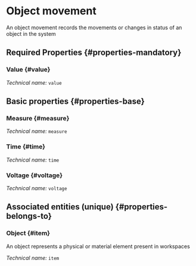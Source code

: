 # Object movement
<!--- THIS FILE IS GENERATED PLEASE DO NOT EDIT IT DIRECTLY --->

An object movement records the movements or changes in status of an object in the system

<OH code="itemFact"/>




## Required Properties {#properties-mandatory}
    
### Value {#value}



*Technical name:* ```value```
<PH code="itemFact:value"/>

    


## Basic properties {#properties-base}
    
### Measure {#measure}



*Technical name:* ```measure```
<PH code="itemFact:measure"/>

### Time {#time}



*Technical name:* ```time```
<PH code="itemFact:time"/>

### Voltage {#voltage}



*Technical name:* ```voltage```
<PH code="itemFact:voltage"/>

    

## Associated entities (unique) {#properties-belongs-to}

### Object {#item}

An object represents a physical or material element present in workspaces

*Technical name:* ```item```
<PH code="itemFact:item"/>





